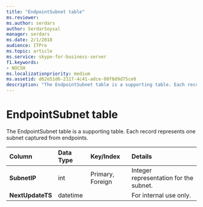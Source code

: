```yaml
---
title: "EndpointSubnet table"
ms.reviewer: 
ms.author: serdars
author: SerdarSoysal
manager: serdars
ms.date: 2/1/2018
audience: ITPro
ms.topic: article
ms.service: skype-for-business-server
f1.keywords:
- NOCSH
ms.localizationpriority: medium
ms.assetid: d62e51d6-2117-4c41-adce-08f8d9d75ce0
description: "The EndpointSubnet table is a supporting table. Each record represents one subnet captured from endpoints."
---
```


# EndpointSubnet table
 
The EndpointSubnet table is a supporting table. Each record represents one subnet captured from endpoints. 
  
|**Column**|**Data Type**|**Key/Index**|**Details**|
|:-----|:-----|:-----|:-----|
|**SubnetIP** <br/> |int  <br/> |Primary, Foreign  <br/> |Integer representation for the subnet.  <br/> |
|**NextUpdateTS** <br/> |datetime  <br/> ||For internal use only.  <br/> |
   

